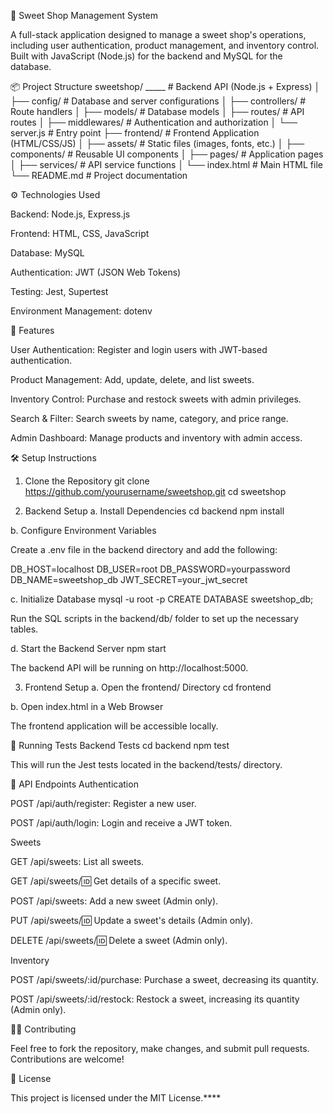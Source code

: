 🍬 Sweet Shop Management System

A full-stack application designed to manage a sweet shop's operations, including user authentication, product management, and inventory control. Built with JavaScript (Node.js) for the backend and MySQL for the database.

📦 Project Structure
sweetshop/
_____                  # Backend API (Node.js + Express)
│   ├── config/               # Database and server configurations
│   ├── controllers/          # Route handlers
│   ├── models/               # Database models
│   ├── routes/               # API routes
│   ├── middlewares/          # Authentication and authorization
│   └── server.js             # Entry point
├── frontend/                 # Frontend Application (HTML/CSS/JS)
│   ├── assets/               # Static files (images, fonts, etc.)
│   ├── components/           # Reusable UI components
│   ├── pages/                # Application pages
│   ├── services/             # API service functions
│   └── index.html            # Main HTML file
└── README.md                 # Project documentation

⚙️ Technologies Used

Backend: Node.js, Express.js

Frontend: HTML, CSS, JavaScript

Database: MySQL

Authentication: JWT (JSON Web Tokens)

Testing: Jest, Supertest

Environment Management: dotenv

🚀 Features

User Authentication: Register and login users with JWT-based authentication.

Product Management: Add, update, delete, and list sweets.

Inventory Control: Purchase and restock sweets with admin privileges.

Search & Filter: Search sweets by name, category, and price range.

Admin Dashboard: Manage products and inventory with admin access.

🛠️ Setup Instructions
1. Clone the Repository
git clone https://github.com/yourusername/sweetshop.git
cd sweetshop

2. Backend Setup
a. Install Dependencies
cd backend
npm install

b. Configure Environment Variables

Create a .env file in the backend directory and add the following:

DB_HOST=localhost
DB_USER=root
DB_PASSWORD=yourpassword
DB_NAME=sweetshop_db
JWT_SECRET=your_jwt_secret

c. Initialize Database
mysql -u root -p
CREATE DATABASE sweetshop_db;


Run the SQL scripts in the backend/db/ folder to set up the necessary tables.

d. Start the Backend Server
npm start


The backend API will be running on http://localhost:5000.

3. Frontend Setup
a. Open the frontend/ Directory
cd frontend

b. Open index.html in a Web Browser

The frontend application will be accessible locally.

🧪 Running Tests
Backend Tests
cd backend
npm test


This will run the Jest tests located in the backend/tests/ directory.

📄 API Endpoints
Authentication

POST /api/auth/register: Register a new user.

POST /api/auth/login: Login and receive a JWT token.

Sweets

GET /api/sweets: List all sweets.

GET /api/sweets/:id: Get details of a specific sweet.

POST /api/sweets: Add a new sweet (Admin only).

PUT /api/sweets/:id: Update a sweet's details (Admin only).

DELETE /api/sweets/:id: Delete a sweet (Admin only).

Inventory

POST /api/sweets/:id/purchase: Purchase a sweet, decreasing its quantity.

POST /api/sweets/:id/restock: Restock a sweet, increasing its quantity (Admin only).

🧑‍💻 Contributing

Feel free to fork the repository, make changes, and submit pull requests. Contributions are welcome!

📄 License

This project is licensed under the MIT License.****
